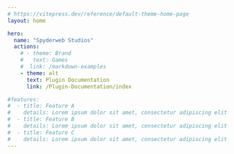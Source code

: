 ```yaml
---
# https://vitepress.dev/reference/default-theme-home-page
layout: home

hero:
  name: "Spyderweb Studios"
  actions:
    # - theme: Brand
    #   text: Games
    #  link: /markdown-examples
    - theme: alt
      text: Plugin Documentation
      link: /Plugin-Documentation/index

#features:
#  - title: Feature A
#    details: Lorem ipsum dolor sit amet, consectetur adipiscing elit
#  - title: Feature B
#    details: Lorem ipsum dolor sit amet, consectetur adipiscing elit
#  - title: Feature C
#    details: Lorem ipsum dolor sit amet, consectetur adipiscing elit
---
```


